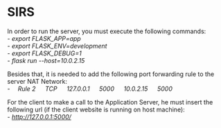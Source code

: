 # SIRS

In order to run the server, you must execute the following commands:\
    - _export FLASK_APP=app_\
    - _export FLASK_ENV=development_\
    - _export FLASK_DEBUG=1_\
    - _flask run --host=10.0.2.15_

Besides that, it is needed to add the following port forwarding rule to the server NAT Network:\
    -_&emsp; Rule 2 &emsp; TCP &emsp; 127.0.0.1 &emsp; 5000 &emsp; 10.0.2.15 &emsp; 5000_
    
For the client to make a call to the Application Server, he must insert the following url (if the client website is running on host machine):\
    - _http://127.0.0.1:5000/_
